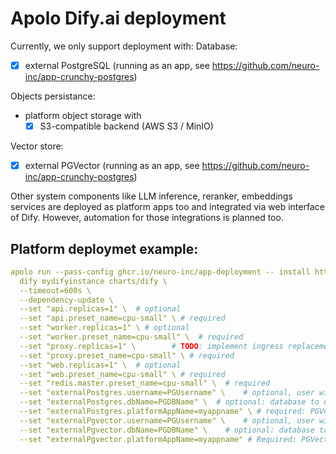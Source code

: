 # Apolo Dify.ai deployment

Currently, we only support deployment with:
Database:
- [x] external PostgreSQL (running as an app, see https://github.com/neuro-inc/app-crunchy-postgres)

Objects persistance:
- platform object storage with
  - [x] S3-compatible backend (AWS S3 / MinIO)

Vector store:
- [x] external PGVector (running as an app, see https://github.com/neuro-inc/app-crunchy-postgres)

Other system components like LLM inference, reranker, embeddings services are deployed as platform apps too and integrated via web interface of Dify. However, automation for those integrations is planned too.


## Platform deploymet example:
```yaml
apolo run --pass-config ghcr.io/neuro-inc/app-deployment -- install https://github.com/neuro-inc/dify-helm \
  dify mydifyinstance charts/dify \
  --timeout=600s \
  --dependency-update \
  --set "api.replicas=1" \  # optional
  --set "api.preset_name=cpu-small" \ # required
  --set "worker.replicas=1" \ # optional
  --set "worker.preset_name=cpu-small" \  # required
  --set "proxy.replicas=1" \        # TODO: implement ingress replacement for proxy
  --set "proxy.preset_name=cpu-small" \ # required
  --set "web.replicas=1" \  # optional
  --set "web.preset_name=cpu-small" \ # required
  --set "redis.master.preset_name=cpu-small" \  # required
  --set "externalPostgres.username=PGUsername" \    # optional, user within PGVector app to use for integration. otherwise, the first one in a list will be used
  --set "externalPostgres.dbName=PGDBName" \  # optional: database to use, otherwise the first one of user's DBs will be used
  --set "externalPostgres.platformAppName=myappname" \ # required: PGVector app name to integrate with
  --set "externalPgvector.username=PGUsername" \    # optional, user within PGVector app to use for integration. otherwise, the first one in a list will be used
  --set "externalPgvector.dbName=PGDBName" \    # optional: database to use, otherwise the first one of user's DBs will be used
  --set "externalPgvector.platformAppName=myappname" # Required: PGVector app name to integrate with
```

